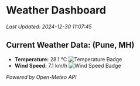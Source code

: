 
# Weather Dashboard

_Last Updated: 2024-12-30 11:07:45_

## Current Weather Data: (Pune, MH)
- **Temperature:** 28.1 °C ![Temperature Badge](https://img.shields.io/badge/Temperature-Medium%20Temp-green)
- **Wind Speed:** 7.1 km/h ![Wind Speed Badge](https://img.shields.io/badge/Wind%20Speed-Low%20Wind-blue)

*Powered by Open-Meteo API*

